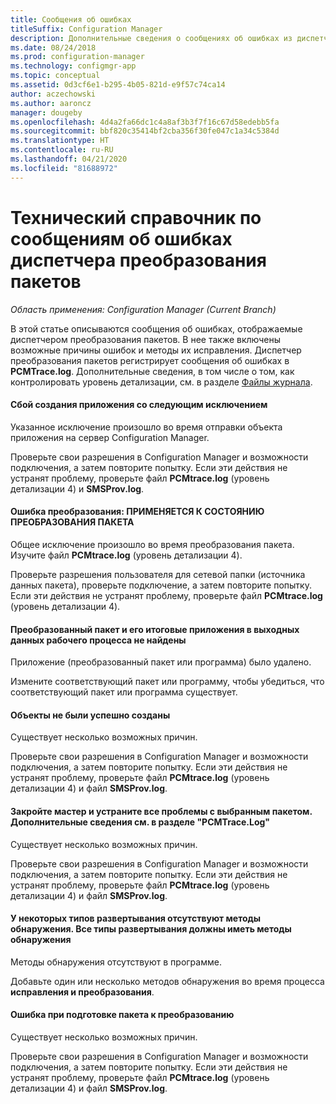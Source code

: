 ```yaml
---
title: Сообщения об ошибках
titleSuffix: Configuration Manager
description: Дополнительные сведения о сообщениях об ошибках из диспетчера преобразования пакетов.
ms.date: 08/24/2018
ms.prod: configuration-manager
ms.technology: configmgr-app
ms.topic: conceptual
ms.assetid: 0d3cf6e1-b295-4b05-821d-e9f57c74ca14
author: aczechowski
ms.author: aaroncz
manager: dougeby
ms.openlocfilehash: 4d4a2fa66dc1c4a8af3b3f7f16c67d58edebb5fa
ms.sourcegitcommit: bbf820c35414bf2cba356f30fe047c1a34c5384d
ms.translationtype: HT
ms.contentlocale: ru-RU
ms.lasthandoff: 04/21/2020
ms.locfileid: "81688972"
---
```

# <a name="technical-reference-for-package-conversion-manager-error-messages"></a>Технический справочник по сообщениям об ошибках диспетчера преобразования пакетов

*Область применения: Configuration Manager (Current Branch)*

<!--1357861-->

В этой статье описываются сообщения об ошибках, отображаемые диспетчером преобразования пакетов. В нее также включены возможные причины ошибок и методы их исправления. Диспетчер преобразования пакетов регистрирует сообщения об ошибках в **PCMTrace.log**. Дополнительные сведения, в том числе о том, как контролировать уровень детализации, см. в разделе [Файлы журнала](troubleshoot-pcm.md#log-files).


#### <a name="application-creation-failed-with-the-following-exception"></a>Сбой создания приложения со следующим исключением

Указанное исключение произошло во время отправки объекта приложения на сервер Configuration Manager.

Проверьте свои разрешения в Configuration Manager и возможности подключения, а затем повторите попытку. Если эти действия не устранят проблему, проверьте файл **PCMtrace.log**  (уровень детализации 4) и **SMSProv.log**.


#### <a name="conversion-error--applies-to-a-package-transform-status"></a>Ошибка преобразования: ПРИМЕНЯЕТСЯ К СОСТОЯНИЮ ПРЕОБРАЗОВАНИЯ ПАКЕТА

Общее исключение произошло во время преобразования пакета. Изучите файл **PCMtrace.log** (уровень детализации 4).

Проверьте разрешения пользователя для сетевой папки (источника данных пакета), проверьте подключение, а затем повторите попытку. Если эти действия не устранят проблему, проверьте файл **PCMtrace.log**  (уровень детализации 4).


#### <a name="did-not-find-a-converted-package-and-its-resultant-application-in-the-workflow-outputs"></a>Преобразованный пакет и его итоговые приложения в выходных данных рабочего процесса не найдены
Приложение (преобразованный пакет или программа) было удалено.

Измените соответствующий пакет или программу, чтобы убедиться, что соответствующий пакет или программа существует.


#### <a name="objects-were-not-created-successfully"></a>Объекты не были успешно созданы
Существует несколько возможных причин.

Проверьте свои разрешения в Configuration Manager и возможности подключения, а затем повторите попытку. Если эти действия не устранят проблему, проверьте файл **PCMtrace.log**  (уровень детализации 4) и файл **SMSProv.log**.


#### <a name="please-close-the-wizard-and-resolve-any-issues-with-the-selected-package-see-pcmtracelog-for-more-details"></a>Закройте мастер и устраните все проблемы с выбранным пакетом. Дополнительные сведения см. в разделе "PCMTrace.Log"
Существует несколько возможных причин.

Проверьте свои разрешения в Configuration Manager и возможности подключения, а затем повторите попытку. Если эти действия не устранят проблему, проверьте файл **PCMtrace.log**  (уровень детализации 4) и файл **SMSProv.log**.


#### <a name="some-deployment-types-are-missing-detection-methods-all-deployment-types-must-have-detection-methods"></a>У некоторых типов развертывания отсутствуют методы обнаружения. Все типы развертывания должны иметь методы обнаружения
Методы обнаружения отсутствуют в программе.

Добавьте один или несколько методов обнаружения во время процесса **исправления и преобразования**.


#### <a name="there-was-an-error-preparing-the-package-for-conversion"></a>Ошибка при подготовке пакета к преобразованию
Существует несколько возможных причин.

Проверьте свои разрешения в Configuration Manager и возможности подключения, а затем повторите попытку. Если эти действия не устранят проблему, проверьте файл **PCMtrace.log**  (уровень детализации 4) и файл **SMSProv.log**.


